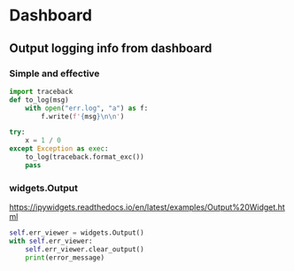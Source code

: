 # Dashboard

## Output logging info from dashboard

### Simple and effective
```py
import traceback
def to_log(msg)
    with open("err.log", "a") as f:
        f.write(f'{msg}\n\n')

try:
    x = 1 / 0
except Exception as exec:
    to_log(traceback.format_exc())
    pass
```

### widgets.Output
https://ipywidgets.readthedocs.io/en/latest/examples/Output%20Widget.html
```py
self.err_viewer = widgets.Output()
with self.err_viewer:
    self.err_viewer.clear_output()
    print(error_message)
```
